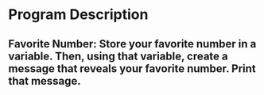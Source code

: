# Program Description

## Favorite Number: Store your favorite number in a variable. Then, using that variable, create a message that reveals your favorite number. Print that message.
